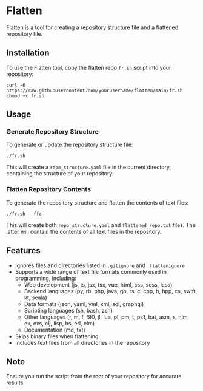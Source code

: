# Flatten

Flatten is a tool for creating a repository structure file and a flattened repository file.

## Installation

To use the Flatten tool, copy the flatten repo `fr.sh` script into your repository:

```
curl -O https://raw.githubusercontent.com/yourusername/flatten/main/fr.sh
chmod +x fr.sh
```

## Usage

### Generate Repository Structure

To generate or update the repository structure file:

```
./fr.sh
```

This will create a `repo_structure.yaml` file in the current directory, containing the structure of your repository.

### Flatten Repository Contents

To generate the repository structure and flatten the contents of text files:

```
./fr.sh --ffc
```

This will create both `repo_structure.yaml` and `flattened_repo.txt` files. The latter will contain the contents of all text files in the repository.

## Features

- Ignores files and directories listed in `.gitignore` and `.flattenignore`
- Supports a wide range of text file formats commonly used in programming, including:
  - Web development (js, ts, jsx, tsx, vue, html, css, scss, less)
  - Backend languages (py, rb, php, java, go, rs, c, cpp, h, hpp, cs, swift, kt, scala)
  - Data formats (json, yaml, yml, xml, sql, graphql)
  - Scripting languages (sh, bash, zsh)
  - Other languages (r, m, f, f90, jl, lua, pl, pm, t, ps1, bat, asm, s, nim, ex, exs, clj, lisp, hs, erl, elm)
  - Documentation (md, txt)
- Skips binary files when flattening
- Includes text files from all directories in the repository

## Note

Ensure you run the script from the root of your repository for accurate results.